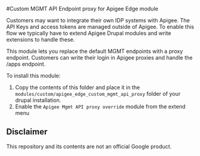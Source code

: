 #Custom MGMT API Endpoint proxy for Apigee Edge module

Customers may want to integrate their own IDP systems with Apigee.
The API Keys and access tokens are managed outside of Apigee. To enable this
flow we typically have to extend Apigee Drupal modules and write extensions
to handle these.

This module lets you replace the default MGMT endpoints with a proxy endpoint.
Customers can write their login in Apigee proxies and handle the /apps endpoint.

To install this module:
 1. Copy the contents of this folder and place it in the 
 `modules/custom/apigee_edge_custom_mgmt_api_proxy` folder of your drupal 
 installation.
2. Enable the `Apigee Mgmt API proxy override` module from the extend menu




## Disclaimer

This repository and its contents are not an official Google product.
